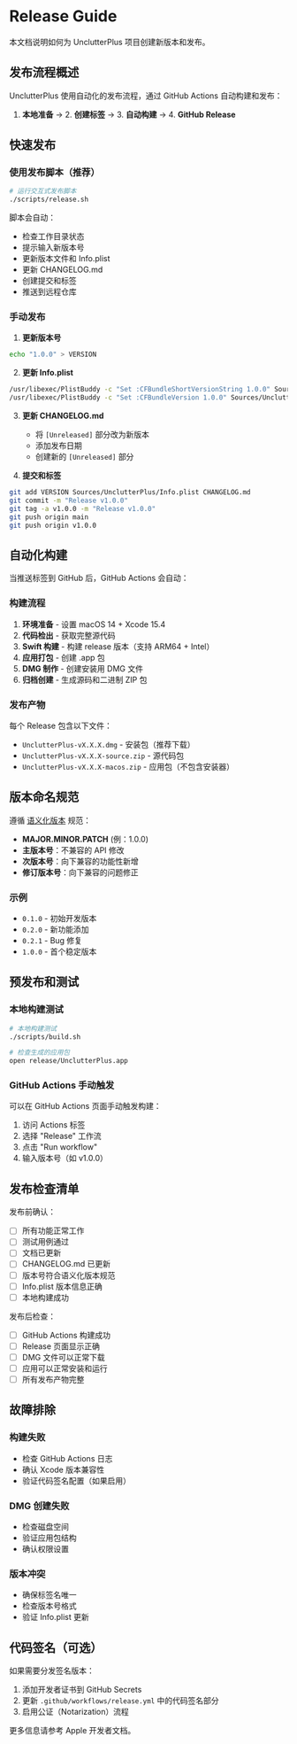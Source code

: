 # Release Guide

本文档说明如何为 UnclutterPlus 项目创建新版本和发布。

## 发布流程概述

UnclutterPlus 使用自动化的发布流程，通过 GitHub Actions 自动构建和发布：

1. **本地准备** → 2. **创建标签** → 3. **自动构建** → 4. **GitHub Release**

## 快速发布

### 使用发布脚本（推荐）

```bash
# 运行交互式发布脚本
./scripts/release.sh
```

脚本会自动：
- 检查工作目录状态
- 提示输入新版本号
- 更新版本文件和 Info.plist
- 更新 CHANGELOG.md
- 创建提交和标签
- 推送到远程仓库

### 手动发布

1. **更新版本号**
```bash
echo "1.0.0" > VERSION
```

2. **更新 Info.plist**
```bash
/usr/libexec/PlistBuddy -c "Set :CFBundleShortVersionString 1.0.0" Sources/UnclutterPlus/Info.plist
/usr/libexec/PlistBuddy -c "Set :CFBundleVersion 1.0.0" Sources/UnclutterPlus/Info.plist
```

3. **更新 CHANGELOG.md**
   - 将 `[Unreleased]` 部分改为新版本
   - 添加发布日期
   - 创建新的 `[Unreleased]` 部分

4. **提交和标签**
```bash
git add VERSION Sources/UnclutterPlus/Info.plist CHANGELOG.md
git commit -m "Release v1.0.0"
git tag -a v1.0.0 -m "Release v1.0.0"
git push origin main
git push origin v1.0.0
```

## 自动化构建

当推送标签到 GitHub 后，GitHub Actions 会自动：

### 构建流程
1. **环境准备** - 设置 macOS 14 + Xcode 15.4
2. **代码检出** - 获取完整源代码
3. **Swift 构建** - 构建 release 版本（支持 ARM64 + Intel）
4. **应用打包** - 创建 .app 包
5. **DMG 制作** - 创建安装用 DMG 文件
6. **归档创建** - 生成源码和二进制 ZIP 包

### 发布产物
每个 Release 包含以下文件：
- `UnclutterPlus-vX.X.X.dmg` - 安装包（推荐下载）
- `UnclutterPlus-vX.X.X-source.zip` - 源代码包
- `UnclutterPlus-vX.X.X-macos.zip` - 应用包（不包含安装器）

## 版本命名规范

遵循 [语义化版本](https://semver.org/lang/zh-CN/) 规范：

- **MAJOR.MINOR.PATCH** (例：1.0.0)
- **主版本号**：不兼容的 API 修改
- **次版本号**：向下兼容的功能性新增
- **修订版本号**：向下兼容的问题修正

### 示例
- `0.1.0` - 初始开发版本
- `0.2.0` - 新功能添加
- `0.2.1` - Bug 修复
- `1.0.0` - 首个稳定版本

## 预发布和测试

### 本地构建测试
```bash
# 本地构建测试
./scripts/build.sh

# 检查生成的应用包
open release/UnclutterPlus.app
```

### GitHub Actions 手动触发
可以在 GitHub Actions 页面手动触发构建：
1. 访问 Actions 标签
2. 选择 "Release" 工作流
3. 点击 "Run workflow"
4. 输入版本号（如 v1.0.0）

## 发布检查清单

发布前确认：

- [ ] 所有功能正常工作
- [ ] 测试用例通过
- [ ] 文档已更新
- [ ] CHANGELOG.md 已更新
- [ ] 版本号符合语义化版本规范
- [ ] Info.plist 版本信息正确
- [ ] 本地构建成功

发布后检查：

- [ ] GitHub Actions 构建成功
- [ ] Release 页面显示正确
- [ ] DMG 文件可以正常下载
- [ ] 应用可以正常安装和运行
- [ ] 所有发布产物完整

## 故障排除

### 构建失败
- 检查 GitHub Actions 日志
- 确认 Xcode 版本兼容性
- 验证代码签名配置（如果启用）

### DMG 创建失败
- 检查磁盘空间
- 验证应用包结构
- 确认权限设置

### 版本冲突
- 确保标签名唯一
- 检查版本号格式
- 验证 Info.plist 更新

## 代码签名（可选）

如果需要分发签名版本：

1. 添加开发者证书到 GitHub Secrets
2. 更新 `.github/workflows/release.yml` 中的代码签名部分
3. 启用公证（Notarization）流程

更多信息请参考 Apple 开发者文档。